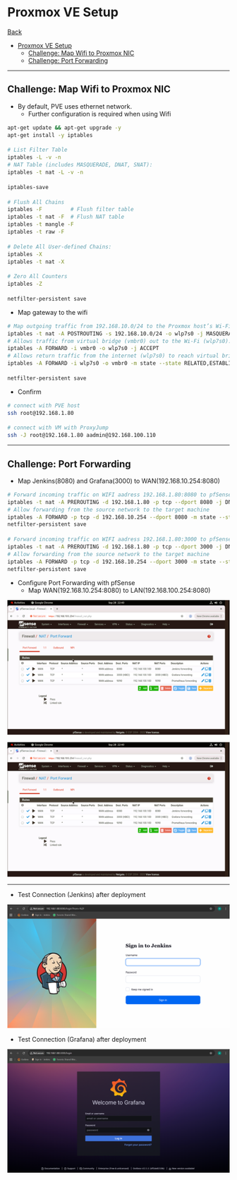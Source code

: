 # Proxmox VE Setup

[Back](../../README.md)

- [Proxmox VE Setup](#proxmox-ve-setup)
  - [Challenge: Map Wifi to Proxmox NIC](#challenge-map-wifi-to-proxmox-nic)
  - [Challenge: Port Forwarding](#challenge-port-forwarding)

---

## Challenge: Map Wifi to Proxmox NIC

- By default, PVE uses ethernet network.
  - Further configuration is required when using Wifi

```sh
apt-get update && apt-get upgrade -y
apt-get install -y iptables

# List Filter Table
iptables -L -v -n
# NAT Table (includes MASQUERADE, DNAT, SNAT):
iptables -t nat -L -v -n

iptables-save

# Flush All Chains
iptables -F         # Flush filter table
iptables -t nat -F  # Flush NAT table
iptables -t mangle -F
iptables -t raw -F

# Delete All User-defined Chains:
iptables -X
iptables -t nat -X

# Zero All Counters
iptables -Z

netfilter-persistent save
```

- Map gateway to the wifi

```sh
# Map outgoing traffic from 192.168.10.0/24 to the Proxmox host’s Wi-Fi interface (wlp7s0).
iptables -t nat -A POSTROUTING -s 192.168.10.0/24 -o wlp7s0 -j MASQUERADE
# Allows traffic from virtual bridge (vmbr0) out to the Wi-Fi (wlp7s0).
iptables -A FORWARD -i vmbr0 -o wlp7s0 -j ACCEPT
# Allows return traffic from the internet (wlp7s0) to reach virtual bridge (vmbr0)
iptables -A FORWARD -i wlp7s0 -o vmbr0 -m state --state RELATED,ESTABLISHED -j ACCEPT

netfilter-persistent save
```

- Confirm

```sh
# connect with PVE host
ssh root@192.168.1.80

# connect with VM with ProxyJump
ssh -J root@192.168.1.80 aadmin@192.168.100.110
```

---

## Challenge: Port Forwarding

- Map Jenkins(8080) and Grafana(3000) to WAN(192.168.10.254:8080)

```sh
# Forward incoming traffic on WIFI aadress 192.168.1.80:8080 to pfSense WAN addresss 192.168.10.100:8080
iptables -t nat -A PREROUTING -d 192.168.1.80 -p tcp --dport 8080 -j DNAT --to-destination 192.168.10.254:8080
# Allow forwarding from the source network to the target machine
iptables -A FORWARD -p tcp -d 192.168.10.254 --dport 8080 -m state --state NEW,ESTABLISHED,RELATED -j ACCEPT
netfilter-persistent save

# Forward incoming traffic on WIFI aadress 192.168.1.80:3000 to pfSense WAN addresss 192.168.10.100:3000
iptables -t nat -A PREROUTING -d 192.168.1.80 -p tcp --dport 3000 -j DNAT --to-destination 192.168.10.254:3000
# Allow forwarding from the source network to the target machine
iptables -A FORWARD -p tcp -d 192.168.10.254 --dport 3000 -m state --state NEW,ESTABLISHED,RELATED -j ACCEPT
netfilter-persistent save
```

- Configure Port Forwarding with pfSense
  - Map WAN(192.168.10.254:8080) to LAN(192.168.100.254:8080)

![pic](./pic/pfsense_port_forwarding01.png)

![pic](./pic/pfsense_port_forwarding01.png)

---

- Test Connection (Jenkins) after deployment

![pic](./pic/jenkins.png)

- Test Connection (Grafana) after deployment

![pic](./pic/grafana.png)
